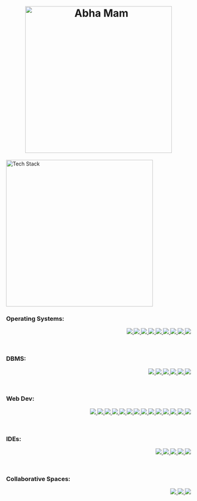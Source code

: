 <h1 align="center">
	  <a><img src="https://github.com/user-attachments/assets/5ef50ec4-5fa2-4156-8df2-b1a68225ba07" alt="Abha Mam" width = "400"></a>
</h1>

<p>
	<a><img src="https://github.com/user-attachments/assets/1e84232e-aa06-4f80-8f5e-5e0ceef05a8d" alt="Tech Stack" width = "400"></a>

</p>

<!-- Operating Sytems -->
### Operating Systems:
<p align="right">
  	<a href="https://code.visualstudio.com/docs/languages/cpp">
    		<img src="https://skillicons.dev/icons?i=c" />
  	</a>
	<a href="https://code.visualstudio.com/docs/languages/cpp">
		<img src="https://skillicons.dev/icons?i=cpp" />
	</a>
	<a href="https://dotnet.microsoft.com/en-us/">
    		<img src="https://skillicons.dev/icons?i=dotnet" />
  	</a>
	<a href="https://www.perl.org">
		<img src="https://skillicons.dev/icons?i=perl" />
	</a>
	<a href="https://git-scm.com">
		<img src="https://skillicons.dev/icons?i=git" />
	</a>
	<a href="https://www.redhat.com/en">
		<img src="https://skillicons.dev/icons?i=redhat" />
	</a>
	<a href="https://ubuntu.com">
		<img src="https://skillicons.dev/icons?i=ubuntu" />
	</a>
	<a href="https://www.redhat.com/en">
		<img src="https://skillicons.dev/icons?i=linux" />
	</a>
	<a href="https://www.raspberrypi.com">
		<img src="https://skillicons.dev/icons?i=raspberrypi" />
	</a>
</p>

<br>

### DBMS:
<p align="right">
  <a href="https://www.mysql.com">
    <img src="https://skillicons.dev/icons?i=mysql" />
  </a>
	<a href="https://sqlite.org">
		<img src="https://skillicons.dev/icons?i=sqlite" />
	</a>
	<a href="https://www.postgresql.org">
		<img src="https://skillicons.dev/icons?i=postgres" />
	</a>
	<a href="https://www.mongodb.com">
		<img src="https://skillicons.dev/icons?i=mongodb" />
	</a>
	<a href="https://www.java.com/en/">
		<img src="https://skillicons.dev/icons?i=java" />
	</a>
	<a href="https://jquery.com">
		<img src="https://skillicons.dev/icons?i=jquery" />
	</a>
</p>

<br>

### Web Dev:
<p align="right">
	<a href="https://react.dev">
		<img src="https://skillicons.dev/icons?i=react" />
	</a>
	<a href="https://nodejs.org/en">
    		<img src="https://skillicons.dev/icons?i=nodejs" />
  	</a>
  	<a href="https://developer.mozilla.org/en-US/docs/Web/JavaScript">
		<img src="https://skillicons.dev/icons?i=js" />
	</a>
	<a href="https://www.typescriptlang.org">
		<img src="https://skillicons.dev/icons?i=ts" />
	</a>
	<a href="https://nextjs.org">
		<img src="https://skillicons.dev/icons?i=nextjs" />
	</a>
	<a href="https://threejs.org">
		<img src="https://skillicons.dev/icons?i=threejs" />
	</a>
	<a href="https://developer.mozilla.org/en-US/docs/Web/HTML">
		<img src="https://skillicons.dev/icons?i=html" />
	</a>
	<a href="https://developer.mozilla.org/en-US/docs/Web/CSS">
		<img src="https://skillicons.dev/icons?i=css" />
	</a>
	<a href="https://vuejs.org">
		<img src="https://skillicons.dev/icons?i=vue" />
	</a>
	<a href="https://www.npmjs.com">
		<img src="https://skillicons.dev/icons?i=npm" />
	</a>
	<a href="https://vite.dev">
		<img src="https://skillicons.dev/icons?i=vite" />
	</a>
	<a href="https://flask.palletsprojects.com/en/stable/">
		<img src="https://skillicons.dev/icons?i=flask" />
	</a>
	<a href="https://www.python.org">
		<img src="https://skillicons.dev/icons?i=py" />
	</a>
	<a href="https://www.blender.org">
		<img src="https://skillicons.dev/icons?i=blender" />
	</a>
</p>

<br>

### IDEs:
<p align="right">
  	<a href="https://code.visualstudio.com">
		<img src="https://skillicons.dev/icons?i=vscode" />
	</a>
	<a href="https://www.jetbrains.com/pycharm/">
		<img src="https://skillicons.dev/icons?i=pycharm" />
	</a>
	<a href="https://www.vim.org">
		<img src="https://skillicons.dev/icons?i=vim" />
	</a>
	<a href="https://visualstudio.microsoft.com">
		<img src="https://skillicons.dev/icons?i=visualstudio" />
	</a>
	<a href="https://www.eclipse.org">
		<img src="https://skillicons.dev/icons?i=eclipse" />
	</a>
</p>

<br>

### Collaborative Spaces:
<p align="right">
  	<a href="https://github.com">
		<img src="https://skillicons.dev/icons?i=github" />
	</a>
	<a href="https://replit.com/collaboration">
		<img src="https://skillicons.dev/icons?i=replit" />
	</a>
	<a href="https://discord.com">
		<img src="https://skillicons.dev/icons?i=discord" />
	</a>
</p>
